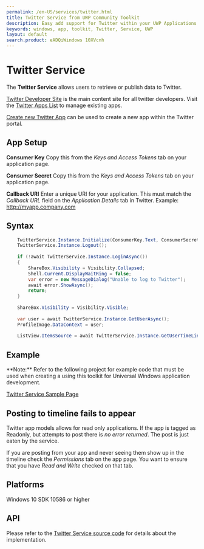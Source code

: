 ```yaml
---
permalink: /en-US/services/twitter.html
title: Twitter Service from UWP Community Toolkit
description: Easy add support for Twitter within your UWP Applications
keywords: windows, app, toolkit, Twitter, Service, UWP
layout: default
search.product: eADQiWindows 10XVcnh
---
```

# Twitter Service
The **Twitter Service** allows users to retrieve or publish data to Twitter. 

[Twitter Developer Site](https://dev.twitter.com) is the main content site for all twitter developers.  Visit the [Twitter Apps List](https://apps.twitter.com/) to manage existing apps.

[Create new Twitter App](https://apps.twitter.com/app/new) can be used to create a new app within the Twitter portal.

## App Setup

**Consumer Key**
Copy this from the *Keys and Access Tokens* tab on your application page. 

**Consumer Secret**
Copy this from the *Keys and Access Tokens* tab on your application page. 

**Callback URI** Enter a unique URI for your application.  This must match the *Callback URL* field on the *Application Details* tab in Twitter.
Example: http://myapp.company.com

## Syntax
```C#
	TwitterService.Instance.Initialize(ConsumerKey.Text, ConsumerSecret.Text, CallbackUri.Text);
	TwitterService.Instance.Logout();
	
	if (!await TwitterService.Instance.LoginAsync())
	{
	    ShareBox.Visibility = Visibility.Collapsed;
	    Shell.Current.DisplayWaitRing = false;
	    var error = new MessageDialog("Unable to log to Twitter");
	    await error.ShowAsync();
	    return;
	}
	
	ShareBox.Visibility = Visibility.Visible;
	
	var user = await TwitterService.Instance.GetUserAsync();
	ProfileImage.DataContext = user;
	
	ListView.ItemsSource = await TwitterService.Instance.GetUserTimeLineAsync(user.ScreenName, 50);
```

## Example
<p> **Note:** Refer to the following project for example code that must be used when creating a using this toolkit for Universal Windows application development.<p>

[Twitter Service Sample Page](https://github.com/Microsoft/UWPCommunityToolkit/tree/master/Microsoft.Toolkit.Uwp.SampleApp/SamplePages/Twitter%20Service)

## Posting to timeline fails to appear
Twitter app models allows for read only applications.  If the app is tagged as Readonly, but attempts to post there is *no error returned*.  The post is just eaten by the service.

If you are posting from your app and never seeing them show up in the timeline check the *Permissions* tab on the app page.  You want to ensure that you have *Read and Write* checked on that tab.


## Platforms

Windows 10 SDK 10586 or higher

## API

Please refer to the [Twitter Service source code](https://github.com/Microsoft/UWPCommunityToolkit/tree/master/Microsoft.Toolkit.Uwp.Services/Services/Twitter) for details about the implementation.

